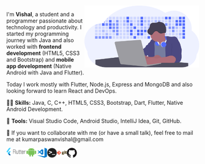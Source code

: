 <img src="developer.svg" min-width="300px" max-width="300px" width="300px" align="right" alt="Developer">

<p align="left"> 
I'm <strong>Vishal</strong>, a student and a programmer passionate about technology and productivity. I started my programming journey with Java and also worked with <strong>frontend development</strong> (HTML5, CSS3 and Bootstrap) and <strong>mobile app development</strong> (Native Android with Java and Flutter).

Today I work mostly with Flutter, Node.js, Express and MongoDB and also looking forward to learn React and DevOps.
</p>

<p align="left">
  👨‍💻 <strong>Skills:</strong> Java, C, C++, HTML5, CSS3, Bootstrap, Dart, Flutter, Native Android Development.
</p>

<p align="left">
  💼 <strong>Tools:</strong> Visual Studio Code, Android Studio, IntelliJ Idea, Git, GitHub.
</p>

<p align="left">
  💌 If you want to collaborate with me (or have a small talk), feel free to mail me at kumarpaswanvishal@gmail.com
</p>

<img align="left" alt="Flutter" height=20px width="50px"  src="flutter.png" />

<img align="left" alt="Android" height=23px width="30px"  src="android.png" />

<img align="left" alt="Visual Studio Code" width="26px" src="visual-studio-code.png" />

<img align="left" alt="CLI" width="26px" src="terminal.png" />

<img align="left" alt="Git" width="26px" src="git.png" />

<img align="left" alt="GitHub" width="26px" src="github.png" />

